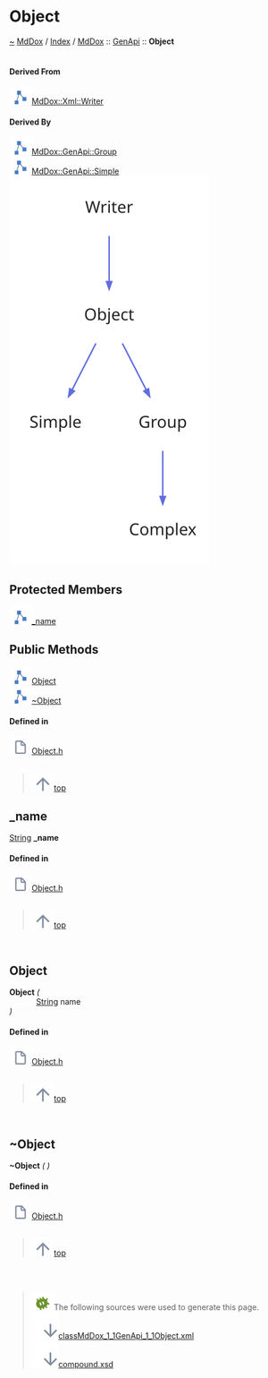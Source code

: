 <a id="object"></a>
<h1>Object</h1>
<a id="classmddox_1_1genapi_1_1object"></a>
<a href="https://github.com/CharlesCarley/MdDox#~">~</a>
<a href="indexpage.md#mddox">MdDox</a>
<span class="inline-text">/</span>
<a href="index.md#index">Index</a>
<span class="inline-text">/</span>
<a href="namespaceMdDox.md#mddox">MdDox</a>
<span class="inline-text">::</span>
<a href="namespaceMdDox_1_1GenApi.md#genapi">GenApi</a>
<span class="inline-text">::</span>
<span class="bold-text"><b>Object</b></span>
<br/>
<br/>
<a id="derived-from"></a>
<h4>Derived From</h4>
<div class="icon-link">
<img src="../images/class.svg"/><a href="classMdDox_1_1Xml_1_1Writer.md#writer">MdDox::Xml::Writer</a>
</div>
<a id="derived-by"></a>
<h4>Derived By</h4>
<div class="icon-link">
<img src="../images/class.svg"/><a href="classMdDox_1_1GenApi_1_1Group.md#group">MdDox::GenApi::Group</a>
</div>
<div class="icon-link">
<img src="../images/class.svg"/><a href="classMdDox_1_1GenApi_1_1Simple.md#simple">MdDox::GenApi::Simple</a>
</div>
<img src="../images/dot/internal-diagram-103.dot.svg"/><br/>
<a id="protected-members"></a>
<h2>Protected Members</h2>
<span class="icon-list-item"><a href="#_name" class="icon-list-item"><img src="../images/class.svg" class="icon-list-item"/><span class="icon-list-item">_name</span>
</a>
</span>
<br/>
<a id="public-methods"></a>
<h2>Public Methods</h2>
<span class="icon-list-item"><a href="#object" class="icon-list-item"><img src="../images/class.svg" class="icon-list-item"/><span class="icon-list-item">Object</span>
</a>
</span>
<br/>
<span class="icon-list-item"><a href="#~object" class="icon-list-item"><img src="../images/class.svg" class="icon-list-item"/><span class="icon-list-item">~Object</span>
</a>
</span>
<br/>
<a id="defined-in"></a>
<h4>Defined in</h4>
<span class="icon-list-item"><a href="https://github.com/CharlesCarley/MdDox/blob/master/Tools/GenApi/Object.h#L30" class="icon-list-item"><img src="../images/file.svg" class="icon-list-item"/><span class="icon-list-item">Object.h</span>
</a>
</span>
<br/>
<br/>
<blockquote>
<span class="icon-list-item"><a href="#object" class="icon-list-item"><img src="../images/jumpToTop.svg" class="icon-list-item"/><span class="icon-list-item">top</span>
</a>
</span>
</blockquote>
<a id="_name"></a>
<h2>_name</h2>
<a href="namespaceMdDox.md#string">String</a>
<span class="bold-text"><b>_name</b></span>
<br/>
<a id="defined-in"></a>
<h4>Defined in</h4>
<span class="icon-list-item"><a href="https://github.com/CharlesCarley/MdDox/blob/master/Tools/GenApi/Object.h#L32" class="icon-list-item"><img src="../images/file.svg" class="icon-list-item"/><span class="icon-list-item">Object.h</span>
</a>
</span>
<br/>
<br/>
<blockquote>
<span class="icon-list-item"><a href="#object" class="icon-list-item"><img src="../images/jumpToTop.svg" class="icon-list-item"/><span class="icon-list-item">top</span>
</a>
</span>
</blockquote>
<br/>
<a id="object"></a>
<h2>Object</h2>
<span class="bold-text"><b>Object</b></span>
<span class="italic-text"><i>(</i></span>
<div class="paragraph">
<span class="paragraph"><img src="../images/horSpace24px.svg"/><a href="namespaceMdDox.md#string">String</a>
<span class="inline-text">name</span>
</span>
</div>
<span class="italic-text"><i>)</i></span>
<a id="defined-in"></a>
<h4>Defined in</h4>
<span class="icon-list-item"><a href="https://github.com/CharlesCarley/MdDox/blob/master/Tools/GenApi/Object.h#L35" class="icon-list-item"><img src="../images/file.svg" class="icon-list-item"/><span class="icon-list-item">Object.h</span>
</a>
</span>
<br/>
<br/>
<blockquote>
<span class="icon-list-item"><a href="#object" class="icon-list-item"><img src="../images/jumpToTop.svg" class="icon-list-item"/><span class="icon-list-item">top</span>
</a>
</span>
</blockquote>
<br/>
<a id="~object"></a>
<h2>~Object</h2>
<span class="bold-text"><b>~Object</b></span>
<span class="italic-text"><i>(</i></span>
<span class="italic-text"><i>)</i></span>
<a id="defined-in"></a>
<h4>Defined in</h4>
<span class="icon-list-item"><a href="https://github.com/CharlesCarley/MdDox/blob/master/Tools/GenApi/Object.h#L40" class="icon-list-item"><img src="../images/file.svg" class="icon-list-item"/><span class="icon-list-item">Object.h</span>
</a>
</span>
<br/>
<br/>
<blockquote>
<span class="icon-list-item"><a href="#object" class="icon-list-item"><img src="../images/jumpToTop.svg" class="icon-list-item"/><span class="icon-list-item">top</span>
</a>
</span>
</blockquote>
<br/>
<br/>
<blockquote>
<img src="../images/debug.svg"/><span class="inline-text">The following sources were used to generate this page.</span>
<br/>
<span class="icon-list-item"><a href="../xml/classMdDox_1_1GenApi_1_1Object.xml#L1" class="icon-list-item"><img src="../images/lookInside.svg" class="icon-list-item"/><span class="icon-list-item">classMdDox_1_1GenApi_1_1Object.xml</span>
</a>
</span>
<br/>
<span class="icon-list-item"><a href="../xml/compound.xsd#L1" class="icon-list-item"><img src="../images/lookInside.svg" class="icon-list-item"/><span class="icon-list-item">compound.xsd</span>
</a>
</span>
</blockquote>
</div>
</div>
</body>
</html>
